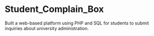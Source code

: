 # Student_Complain_Box
Built a web-based platform using PHP and SQL for students to submit inquiries about university administration.

